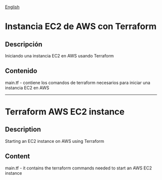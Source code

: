 [English](#english)    

# Instancia EC2 de AWS con Terraform

## Descripción
Iniciando una instancia EC2 en AWS usando Terraform

## Contenido
main.tf  -  contiene los comandos de terraform necesarios para iniciar una instancia EC2 en AWS

___

<a name="english"></a>
# Terraform AWS EC2 instance

## Description
Starting an EC2 instance on AWS using Terraform

## Content
main.tf  -  it contains the terraform commands needed to start an AWS EC2 instance
